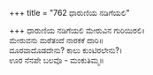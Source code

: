 +++
title = "762 ಧಾರುಣಿಯ ನಡಿಗೆಯಲಿ"

+++
ಧಾರುಣಿಯ ನಡಿಗೆಯಲಿ ಮೇರುವಿನ ಗುರಿಯಿರಲಿ।  
ಮೇರುವನು ಮರೆತಂದೆ ನಾರಕಕೆ ದಾರಿ॥  
ದೂರವಾದೊಡದೇನು? ಕಾಲು ಕುಂಟಿರಲೇನು?।  
ಊರ ನೆನಪೇ ಬಲವೊ - ಮಂಕುತಿಮ್ಮ॥  
